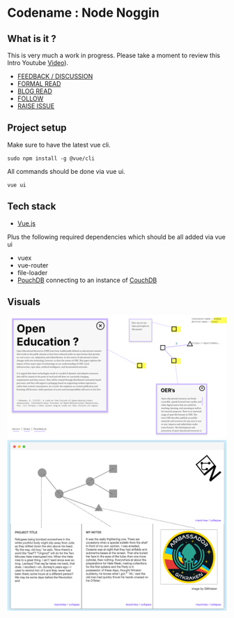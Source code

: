 # Codename : Node Noggin

## What is it ?

This is very much a work in progress. Please take a moment to review this Intro Youtube [Video](https://www.youtube.com/watch?v=DBwcUcFXsSo)).

- [FEEDBACK / DISCUSSION](https://discourse.adamprocter.co.uk)
- [FORMAL READ](https://manifold.soton.ac.uk)
- [BLOG READ](https://researchnot.es)
- [FOLLOW](https://discursive.adamprocter.co.uk)
- [RAISE ISSUE](ISSUES.md)

## Project setup

Make sure to have the latest vue cli.

```
sudo npm install -g @vue/cli
```

All commands should be done via vue ui.

```
vue ui
```

## Tech stack

- [Vue.js](https://vuejs.org/)

Plus the following required dependencies which should be all added via vue ui

- vuex
- vue-router
- file-loader
- [PouchDB](https://pouchdb.com/) connecting to an instance of [CouchDB](http://couchdb.apache.org/)

## Visuals

![](src/assets/files/visual2.png)
![](src/assets/files/visual1.png)
